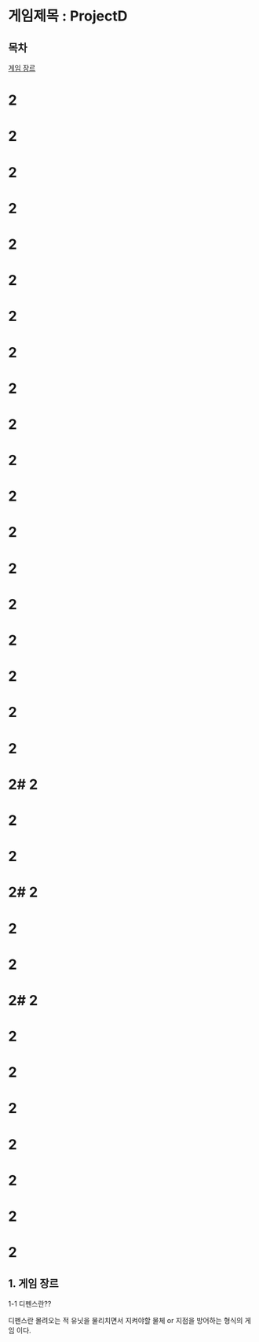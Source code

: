 # 게임제목 : ProjectD
## 목차
[게임 장르](#1.-게임-장르)
# 2
# 2
# 2
# 2
# 2
# 2
# 2
# 2

# 2
# 2
# 2
# 2

# 2
# 2
# 2
# 2

# 2
# 2
# 2
# 2# 2
# 2
# 2
# 2# 2
# 2
# 2
# 2# 2
# 2
# 2
# 2



# 2
# 2
# 2
# 2



## 1. 게임 장르
1-1 디펜스란??

디펜스란 몰려오는 적 유닛을 물리치면서 지켜야할 물체 or 지점을 방어하는 형식의 게임 이다.

